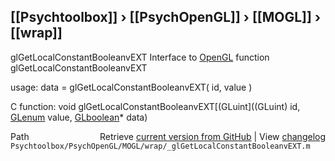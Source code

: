 ## [[Psychtoolbox]] &#8250; [[PsychOpenGL]] &#8250; [[MOGL]] &#8250; [[wrap]]

glGetLocalConstantBooleanvEXT  Interface to [OpenGL](OpenGL) function glGetLocalConstantBooleanvEXT  
  
usage:  data = glGetLocalConstantBooleanvEXT( id, value )  
  
C function:  void glGetLocalConstantBooleanvEXT[(GLuint]((GLuint) id, [GLenum](GLenum) value, [GLboolean](GLboolean)\* data)  




<div class="code_header" style="text-align:right;">
  <span style="float:left;">Path&nbsp;&nbsp;</span> <span class="counter">Retrieve <a href=
  "https://raw.github.com/Psychtoolbox-3/Psychtoolbox-3/beta/Psychtoolbox/PsychOpenGL/MOGL/wrap/_glGetLocalConstantBooleanvEXT.m">current version from GitHub</a> | View <a href=
  "https://github.com/Psychtoolbox-3/Psychtoolbox-3/commits/beta/Psychtoolbox/PsychOpenGL/MOGL/wrap/_glGetLocalConstantBooleanvEXT.m">changelog</a></span>
</div>
<div class="code">
  <code>Psychtoolbox/PsychOpenGL/MOGL/wrap/_glGetLocalConstantBooleanvEXT.m</code>
</div>

